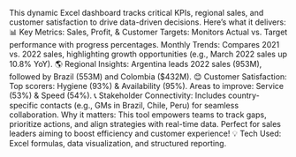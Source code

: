
This dynamic Excel dashboard tracks critical KPIs, regional sales, and customer satisfaction to drive data-driven decisions. Here’s what it delivers:
📊 Key Metrics:
Sales, Profit, & Customer Targets: Monitors Actual vs. Target performance with progress percentages.
Monthly Trends: Compares 2021 vs. 2022 sales, highlighting growth opportunities (e.g., March 2022 sales up 10.8% YoY).
🌎 Regional Insights:
Argentina leads 2022 sales (953M), followed by Brazil (553M) and Colombia ($432M).
😊 Customer Satisfaction:
Top scorers: Hygiene (93%) & Availability (95%).
Areas to improve: Service (53%) & Speed (54%).
📞 Stakeholder Connectivity:
Includes country-specific contacts (e.g., GMs in Brazil, Chile, Peru) for seamless collaboration.
Why it matters: This tool empowers teams to track gaps, prioritize actions, and align strategies with real-time data. Perfect for sales leaders aiming to boost efficiency and customer experience!
💡 Tech Used: Excel formulas, data visualization, and structured reporting.

